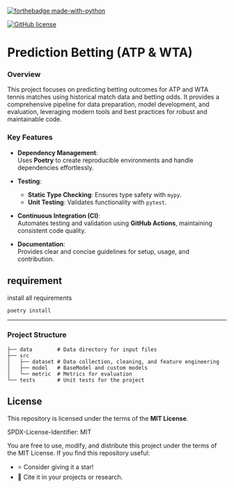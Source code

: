 [![forthebadge made-with-python](http://ForTheBadge.com/images/badges/made-with-python.svg)](https://www.python.org/)

[![GitHub license](https://img.shields.io/github/license/pretrehr/Sports-betting.svg)](https://github.com/pretrehr/Sports-betting/blob/master/LICENSE)
# Prediction Betting (ATP & WTA)



### Overview
This project focuses on predicting betting outcomes for ATP and WTA tennis matches using historical match data and betting odds. It provides a comprehensive pipeline for data preparation, model development, and evaluation, leveraging modern tools and best practices for robust and maintainable code.

### Key Features  

- **Dependency Management**:  
  Uses **Poetry** to create reproducible environments and handle dependencies effortlessly.  

- **Testing**:  
  - **Static Type Checking**: Ensures type safety with `mypy`.  
  - **Unit Testing**: Validates functionality with `pytest`.  

- **Continuous Integration (CI)**:  
  Automates testing and validation using **GitHub Actions**, maintaining consistent code quality.  

- **Documentation**:  
  Provides clear and concise guidelines for setup, usage, and contribution. 

## requirement
install all requirements
```bash
poetry install 
```

---

### Project Structure
```
├── data        # Data directory for input files 
├── src 
│   ├── dataset # Data collection, cleaning, and feature engineering
│   ├── model   # BaseModel and custom models
│   └── metric  # Metrics for evaluation 
└── tests       # Unit tests for the project
```

## License

This repository is licensed under the terms of the **MIT License**.

SPDX-License-Identifier: MIT

You are free to use, modify, and distribute this project under the terms of the MIT License. If you find this repository useful:
- ⭐ Consider giving it a star!
- 📝 Cite it in your projects or research.

